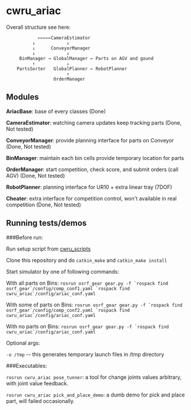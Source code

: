 # cwru_ariac

Overall structure see here:
```
            ←←←←←CameraEstimator
          ↓            ↓
          ↓      ConveyorManager
          ↓            ↓
     BinManager → GlobalManager ← Parts on AGV and gound
          ↑            ↓
    PartsSorter   GlobalPlanner ← RobotPlanner
                       ↑
                  OrderManager
```

## Modules

**AriacBase**: base of every classes (Done)

**CameraEstimator**: watching camera updates keep tracking parts (Done, Not tested)

**ConveyorManager**: provide planning interface for parts on Conveyor (Done, Not tested)

**BinManager**: maintain each bin cells provide temporary location for parts

**OrderManager**: start competition, check score, and submit orders (call AGV) (Done, Not tested)

**RobotPlanner**: planning interface for UR10 + extra linear tray (7DOF)

**Cheater**: extra interface for competition control, won't available in real competition (Done, Not tested)

## Running tests/demos

###Before run: 

Run setup script from [cwru_scripts](https://github.com/cwru-robotics/cwru_scripts/blob/master/ariac/ariac.sh)

Clone this repository and do `catkin_make` and `catkin_make install`

Start simulator by one of following commands:

With all parts on Bins:
``
rosrun osrf_gear gear.py -f `rospack find osrf_gear`/config/comp_conf1.yaml `rospack find cwru_ariac`/config/ariac_conf.yaml
``

With some of parts on Bins:
``
rosrun osrf_gear gear.py -f `rospack find osrf_gear`/config/comp_conf2.yaml `rospack find cwru_ariac`/config/ariac_conf.yaml
``

With no parts on Bins:
``
rosrun osrf_gear gear.py -f `rospack find cwru_ariac`/config/ariac_conf.yaml
``

Optional args:

`-o /tmp` -- this generates temporary launch files in /tmp directory

###Executables:

`rosrun cwru_ariac pose_tunner`: a tool for change joints values arbitrary, with joint value feedback. 

`rosrun cwru_ariac pick_and_place_demo`: a dumb demo for pick and place part, will failed occasionally.
    
